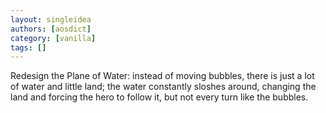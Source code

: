 ```yaml
---
layout: singleidea
authors: [aosdict]
category: [vanilla]
tags: []
---
```

Redesign the Plane of Water: instead of moving bubbles, there is just a lot of water and little land; the water constantly sloshes around, changing the land and forcing the hero to follow it, but not every turn like the bubbles.
